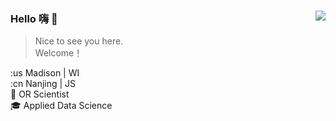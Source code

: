 <img align="right" src="https://github-readme-stats.vercel.app/api?username=AaronYang2333&show_icons=true&icon_color=805AD5&text_color=718096&bg_color=ffffff&hide_title=true" style="padding-top:23px;"/>

### Hello 嗨 :wave:

> Nice to see you here. <br>
> Welcome！

:us Madison | WI<br>
:cn Nanjing | JS<br>
:bookmark_tabs: OR Scientist <br>
:mortar_board: Applied Data Science<br>
